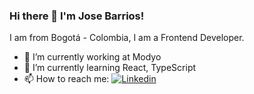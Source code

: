 ### Hi there 👋 I'm Jose Barrios!

I am from Bogotá - Colombia, I am a Frontend Developer. 
- 🔭 I’m currently working at Modyo
- 🌱 I’m currently learning React, TypeScript
- 📫 How to reach me: [![Linkedin](https://img.shields.io/badge/-jbarriospd-blue?style=flat-square&logo=Linkedin&logoColor=white&link=https://www.linkedin.com/in/miguemartelo/)](https://www.linkedin.com/in/jbarriospd/) 

